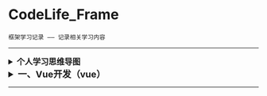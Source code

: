 # CodeLife_Frame
    框架学习记录 —— 记录相关学习内容

***

<details>
<summary style="font-size: medium"><b>个人学习思维导图</b></summary>

***

>   <details>
>   <summary>Vue开发</summary>
>
>   访问密码（feirouz）→
>   [点击跳转思维导图](https://www.processon.com/view/link/6121df107d9c08568769fab7)
>   </details>

</details>


<details>
<summary style="font-size: large"><b>一、Vue开发（vue）</b></summary>
    
`路径为 vue`

****

>   <details>
>   <summary><b>1. vue基础（basic）</b></summary>
>
>   + 插值表达式（begin）： *使用插值表达式显示各类数据*
>   + v-text（vText）： *v-text的使用*
>   + v-html（vHtml）： *v-html的使用*
>   + 事件的定义及绑定（event）： *事件的定义及绑定相关细节*
>   + v-show（vShow）： *v-show的使用（display）*
>   + v-if（vIf）： *v-If的使用（DOM）*
>   + v-bind（vBind）： *v-bind的使用*
>   + v-for（vFor）： *v-for的使用*
>   + v-model（vModel）： *Vue的v-model和数据双向绑定*
>   + 事件修饰符（eventDeco）： *Vue的部分事件修饰符*
>   + 按键修饰符（keyDeco）： *Vue的按键修饰符*
>   + Vue的生命周期（lifeCycle）： *Vue的生命周期（钩子）*
>
>   </details>

>   <details>
>   <summary><b>2. vue练习（practice）</b></summary>
>
>   + 备忘录（memorandum）： *简单备忘录的实现*
>   + 天气查询（selectWeather）：*天气查询的实现*
>
>   </details>

>   <details>
>   <summary><b>3. axios使用（axios）</b></summary>
>
>>  搭配服务端（../sbTest）
>
>   + GET请求（get）： *Axios的GET方式的请求*
>   + POST请求（post）： *Axios的POST方式的请求*
>   + 并发请求（all）： *Axios的并发请求*
>
>   </details>

>   <details>
>   <summary><b>4. vue结合bootstrap使用（../vue_bs）</b></summary>
> 
>   </details>

</details>

***
